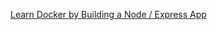 [Learn Docker by Building a Node / Express App](https://www.freecodecamp.org/news/learn-docker-by-building-a-node-express-app/)
